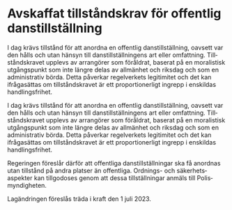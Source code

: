 # Avskaffat tillståndskrav för offentlig danstillställning

I dag krävs till­stånd för att anordna en offent­lig dans­till­ställ­ning, oavsett var den hålls och utan hänsyn till dans­till­ställ­ningens art eller omfatt­ning. Till­stånds­kravet upp­levs av arran­görer som för­åldrat, baserat på en moralistisk utgångs­punkt som inte längre delas av allmän­het och riksdag och som en administ­rativ börda. Detta påverkar regel­verkets legiti­mitet och det kan ifråga­sättas om till­stånds­kravet är ett proportio­nerligt ingrepp i enskildas handlings­frihet.

I dag krävs till­stånd för att anordna en offent­lig dans­till­ställ­ning, oavsett var den hålls och utan hänsyn till dans­till­ställ­ningens art eller omfatt­ning. Till­stånds­kravet upp­levs av arran­görer som för­åldrat, baserat på en moralistisk utgångs­punkt som inte längre delas av allmän­het och riksdag och som en administ­rativ börda. Detta påverkar regel­verkets legiti­mitet och det kan ifråga­sättas om till­stånds­kravet är ett proportio­nerligt ingrepp i enskildas handlings­frihet.

Regeringen föreslår därför att offent­liga dans­till­ställ­ningar ska få anordnas utan till­stånd på andra platser än offent­liga. Ordnings- och säkerhets­aspekter kan till­godo­ses genom att dessa till­ställ­ningar anmäls till Polis­myndig­heten.

Lagändringen före­slås träda i kraft den 1 juli 2023.
